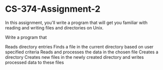 # CS-374-Assignment-2
In this assignment, you'll write a program that will get you familiar with reading and writing files and directories on Unix.

Write a program that

Reads directory entries
Finds a file in the current directory based on user specified criteria
Reads and processes the data in the chosen file
Creates a directory
Creates new files in the newly created directory and writes processed data to these files
